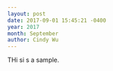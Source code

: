 ```yaml
---
layout: post
date: 2017-09-01 15:45:21 -0400
year: 2017
month: September
author: Cindy Wu
---
```

THi si s a sample.
